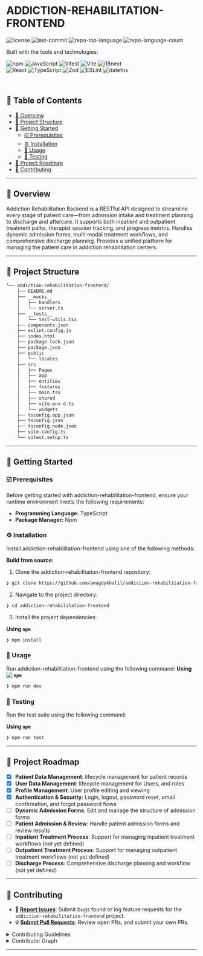 <p align="left"><h1 align="left">ADDICTION-REHABILITATION-FRONTEND</h1></p>
<p align="left">
	<img src="https://img.shields.io/github/license/amagdykhalil/addiction-rehabilitation-frontend?style=plastic&logo=opensourceinitiative&logoColor=white&color=0080ff" alt="license">
	<img src="https://img.shields.io/github/last-commit/amagdykhalil/addiction-rehabilitation-frontend?style=plastic&logo=git&logoColor=white&color=0080ff" alt="last-commit">
	<img src="https://img.shields.io/github/languages/top/amagdykhalil/addiction-rehabilitation-frontend?style=plastic&color=0080ff" alt="repo-top-language">
	<img src="https://img.shields.io/github/languages/count/amagdykhalil/addiction-rehabilitation-frontend?style=plastic&color=0080ff" alt="repo-language-count">
</p>
<p align="left">Built with the tools and technologies:</p>
<p align="left">
	<img src="https://img.shields.io/badge/npm-CB3837.svg?style=plastic&logo=npm&logoColor=white" alt="npm">
	<img src="https://img.shields.io/badge/JavaScript-F7DF1E.svg?style=plastic&logo=JavaScript&logoColor=black" alt="JavaScript">
	<img src="https://img.shields.io/badge/Vitest-6E9F18.svg?style=plastic&logo=Vitest&logoColor=white" alt="Vitest">
	<img src="https://img.shields.io/badge/Vite-646CFF.svg?style=plastic&logo=Vite&logoColor=white" alt="Vite">
	<img src="https://img.shields.io/badge/i18next-26A69A.svg?style=plastic&logo=i18next&logoColor=white" alt="i18next">
	<br>
	<img src="https://img.shields.io/badge/React-61DAFB.svg?style=plastic&logo=React&logoColor=black" alt="React">
	<img src="https://img.shields.io/badge/TypeScript-3178C6.svg?style=plastic&logo=TypeScript&logoColor=white" alt="TypeScript">
	<img src="https://img.shields.io/badge/Zod-3E67B1.svg?style=plastic&logo=Zod&logoColor=white" alt="Zod">
	<img src="https://img.shields.io/badge/ESLint-4B32C3.svg?style=plastic&logo=ESLint&logoColor=white" alt="ESLint">
	<img src="https://img.shields.io/badge/datefns-770C56.svg?style=plastic&logo=date-fns&logoColor=white" alt="datefns">
</p>
<br>

## 🔗 Table of Contents

- [📍 Overview](#-overview)
- [📁 Project Structure](#-project-structure)
- [🚀 Getting Started](#-getting-started)
  - [☑️ Prerequisites](#-prerequisites)
  - [⚙️ Installation](#-installation)
  - [🤖 Usage](#🤖-usage)
  - [🧪 Testing](#🧪-testing)
- [📌 Project Roadmap](#-project-roadmap)
- [🔰 Contributing](#-contributing)

---

## 📍 Overview

Addiction Rehabilitation Backend is a RESTful API designed to streamline every stage of patient care—from admission intake and treatment planning to discharge and aftercare.
It supports both inpatient and outpatient treatment paths, therapist session tracking, and progress metrics.
Handles dynamic admission forms, multi‑modal treatment workflows, and comprehensive discharge planning.
Provides a unified platform for managing the patient care in addiction rehabilitation centers.

---

## 📁 Project Structure

```sh
└── addiction-rehabilitation-frontend/
    ├── README.md
    ├── __mocks__
    │   ├── handlers
    │   └── server.ts
    ├── __tests__
    │   └── test-utils.tsx
    ├── components.json
    ├── eslint.config.js
    ├── index.html
    ├── package-lock.json
    ├── package.json
    ├── public
    │   └── locales
    ├── src
    │   ├── Pages
    │   ├── app
    │   ├── entities
    │   ├── features
    │   ├── main.tsx
    │   ├── shared
    │   ├── vite-env.d.ts
    │   └── widgets
    ├── tsconfig.app.json
    ├── tsconfig.json
    ├── tsconfig.node.json
    ├── vite.config.ts
    └── vitest.setup.ts
```

---

## 🚀 Getting Started

### ☑️ Prerequisites

Before getting started with addiction-rehabilitation-frontend, ensure your runtime environment meets the following requirements:

- **Programming Language:** TypeScript
- **Package Manager:** Npm

### ⚙️ Installation

Install addiction-rehabilitation-frontend using one of the following methods:

**Build from source:**

1. Clone the addiction-rehabilitation-frontend repository:

```sh
❯ git clone https://github.com/amagdykhalil/addiction-rehabilitation-frontend
```

2. Navigate to the project directory:

```sh
❯ cd addiction-rehabilitation-frontend
```

3. Install the project dependencies:

**Using `npm`**

```sh
❯ npm install
```

### 🤖 Usage

Run addiction-rehabilitation-frontend using the following command:
**Using `npm`** &nbsp; [<img align="left" src="https://img.shields.io/badge/npm-CB3837.svg?style={badge_style}&logo=npm&logoColor=white" />](https://www.npmjs.com/)

```sh
❯ npm run dev
```

### 🧪 Testing

Run the test suite using the following command:

**Using `npm`**

```sh
❯ npm run test
```

---

## 📌 Project Roadmap

- [x] **Patient Data Management**: lifecycle management for patient records
- [x] **User Data Management**: lifecycle management for Users, and roles
- [x] **Profile Management**: User profile editing and viewing
- [x] **Authentication & Security**: Login, logout, password reset, email confirmation, and forgot password flows
- [ ] **Dynamic Admission Forms**: Edit and manage the structure of admission forms
- [ ] **Patient Admission & Review**: Handle patient admission forms and review results
- [ ] **Inpatient Treatment Process**: Support for managing inpatient treatment workflows (not yet defined)
- [ ] **Outpatient Treatment Process**: Support for managing outpatient treatment workflows (not yet defined)
- [ ] **Discharge Process**: Comprehensive discharge planning and workflow (not yet defined)

---

## 🔰 Contributing

- **🐛 [Report Issues](https://github.com/amagdykhalil/addiction-rehabilitation-frontend/issues)**: Submit bugs found or log feature requests for the `addiction-rehabilitation-frontend` project.
- **💡 [Submit Pull Requests](https://github.com/amagdykhalil/addiction-rehabilitation-frontend/blob/main/CONTRIBUTING.md)**: Review open PRs, and submit your own PRs.

<details closed>
<summary>Contributing Guidelines</summary>

1. **Fork the Repository**: Start by forking the project repository to your github account.
2. **Clone Locally**: Clone the forked repository to your local machine using a git client.
   ```sh
   git clone https://github.com/amagdykhalil/addiction-rehabilitation-frontend
   ```
3. **Create a New Branch**: Always work on a new branch, giving it a descriptive name.
   ```sh
   git checkout -b new-feature-x
   ```
4. **Make Your Changes**: Develop and test your changes locally.
5. **Commit Your Changes**: Commit with a clear message describing your updates.
   ```sh
   git commit -m 'Implemented new feature x.'
   ```
6. **Push to github**: Push the changes to your forked repository.
   ```sh
   git push origin new-feature-x
   ```
7. **Submit a Pull Request**: Create a PR against the original project repository. Clearly describe the changes and their motivations.
8. **Review**: Once your PR is reviewed and approved, it will be merged into the main branch. Congratulations on your contribution!
</details>

<details closed>
<summary>Contributor Graph</summary>
<br>
<p align="left">
   <a href="https://github.com{/amagdykhalil/addiction-rehabilitation-frontend/}graphs/contributors">
      <img src="https://contrib.rocks/image?repo=amagdykhalil/addiction-rehabilitation-frontend">
   </a>
</p>
</details>

---
